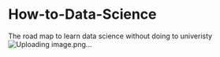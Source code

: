 # How-to-Data-Science
The road map to learn data science without doing to univeristy
![Uploading image.png…]()
